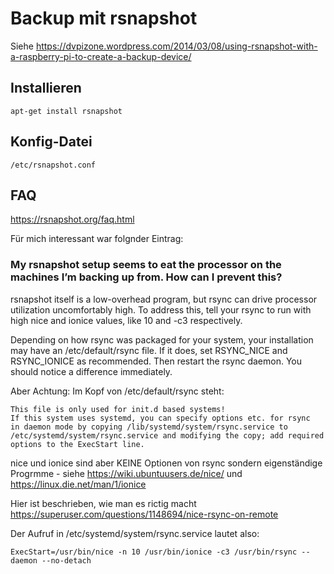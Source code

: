 # Backup mit rsnapshot

Siehe
https://dvpizone.wordpress.com/2014/03/08/using-rsnapshot-with-a-raspberry-pi-to-create-a-backup-device/

## Installieren

    apt-get install rsnapshot

## Konfig-Datei

    /etc/rsnapshot.conf
    
## FAQ

https://rsnapshot.org/faq.html

Für mich interessant war folgnder Eintrag:

### My rsnapshot setup seems to eat the processor on the machines I’m backing up from. How can I prevent this?

rsnapshot itself is a low-overhead program, but rsync can drive processor utilization uncomfortably high. To address this, tell your rsync to run with high nice and ionice values, like 10 and -c3 respectively.

Depending on how rsync was packaged for your system, your installation may have an /etc/default/rsync file. If it does, set RSYNC_NICE and RSYNC_IONICE as recommended. Then restart the rsync daemon. You should notice a difference immediately.

Aber Achtung: Im Kopf von /etc/default/rsync steht:

    This file is only used for init.d based systems!
    If this system uses systemd, you can specify options etc. for rsync
    in daemon mode by copying /lib/systemd/system/rsync.service to
    /etc/systemd/system/rsync.service and modifying the copy; add required
    options to the ExecStart line.

nice und ionice sind aber KEINE Optionen von rsync sondern eigenständige Progrmme - siehe
https://wiki.ubuntuusers.de/nice/
und
https://linux.die.net/man/1/ionice

Hier ist beschrieben, wie man es rictig macht
https://superuser.com/questions/1148694/nice-rsync-on-remote

Der Aufruf in /etc/systemd/system/rsync.service lautet also:

    ExecStart=/usr/bin/nice -n 10 /usr/bin/ionice -c3 /usr/bin/rsync --daemon --no-detach
    

